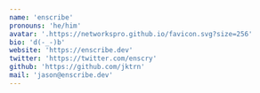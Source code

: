 ```yaml
---
name: 'enscribe'
pronouns: 'he/him'
avatar: '.https://networkspro.github.io/favicon.svg?size=256'
bio: 'd(-_-)b'
website: 'https://enscribe.dev'
twitter: 'https://twitter.com/enscry'
github: 'https://github.com/jktrn'
mail: 'jason@enscribe.dev'
---
```

